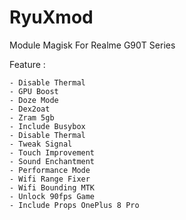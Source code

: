 # RyuXmod
Module Magisk For Realme G90T Series

Feature :

    - Disable Thermal
    - GPU Boost
    - Doze Mode
    - Dex2oat
    - Zram 5gb
    - Include Busybox
    - Disable Thermal
    - Tweak Signal
    - Touch Improvement
    - Sound Enchantment
    - Performance Mode
    - Wifi Range Fixer
    - Wifi Bounding MTK
    - Unlock 90fps Game
    - Include Props OnePlus 8 Pro
